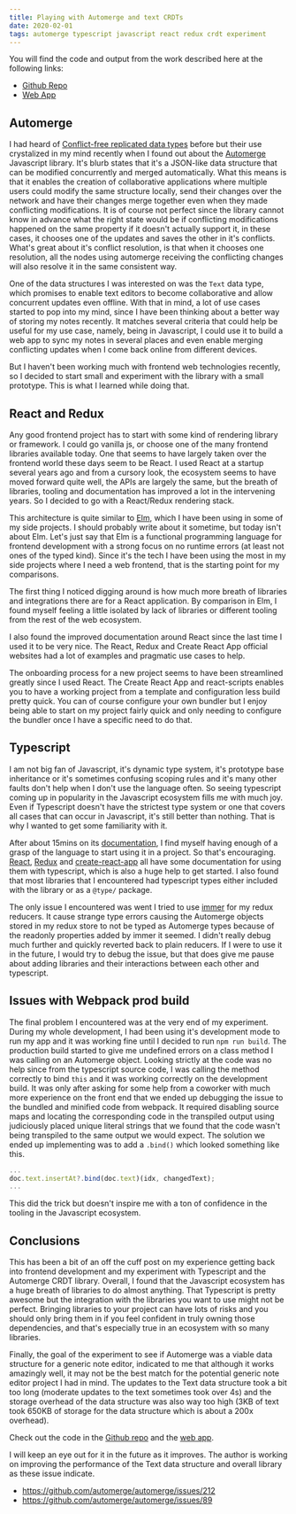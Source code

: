```yaml
---
title: Playing with Automerge and text CRDTs
date: 2020-02-01
tags: automerge typescript javascript react redux crdt experiment
---
```


You will find the code and output from the work described here at the following links:
- [Github Repo](https://github.com/jonfk/text-crdt-experiment-automerge-ts)
- [Web App](http://jonfk.github.io/text-crdt-experiment-automerge-ts)

## Automerge

I had heard of [Conflict-free replicated data types](https://en.wikipedia.org/wiki/Conflict-free_replicated_data_type)
before but their use crystalized in my mind recently when I found out about the 
[Automerge](https://github.com/automerge/automerge) Javascript library. It's blurb states that it's a JSON-like data
structure that can be modified concurrently and merged automatically. What this means is that it enables the 
creation of collaborative applications where multiple users could modify the same structure locally, send their changes 
over the network and have their changes merge together even when they made conflicting modifications. It is of course
not perfect since the library cannot know in advance what the right state would be if conflicting modifications happened
on the same property if it doesn't actually support it, in these cases, it chooses one of the updates and saves the
other in it's conflicts. What's great about it's conflict resolution, is that when it chooses one resolution, all the
nodes using automerge receiving the conflicting changes will also resolve it in the same consistent way.

One of the data structures I was interested on was the `Text` data type, which promises to enable text editors to 
become collaborative and allow concurrent updates even offline. With that in mind, a lot of use cases started to pop
into my mind, since I have been thinking about a better way of storing my notes recently. It matches several criteria
that could help be useful for my use case, namely, being in Javascript, I could use it to build a web app to sync my notes
in several places and even enable merging conflicting updates when I come back online from different devices.

But I haven't been working much with frontend web technologies recently, so I decided to start small and experiment with 
the library with a small prototype. This is what I learned while doing that.

## React and Redux

Any good frontend project has to start with some kind of rendering library or framework. I could go vanilla js, or choose
one of the many frontend libraries available today. One that seems to have largely taken over the frontend world these 
days seem to be React. I used React at a startup several years ago and from a cursory look, the ecosystem seems to have
moved forward quite well, the APIs are largely the same, but the breath of libraries, tooling and documentation has 
improved a lot in the intervening years. So I decided to go with a React/Redux rendering stack.

This architecture is quite similar to [Elm](https://elm-lang.org/), which I have been using in some of my side projects.
I should probably write about it sometime, but today isn't about Elm. Let's just say that Elm is a functional programming
language for frontend development with a strong focus on no runtime errors (at least not ones of the typed kind). Since 
it's the tech I have been using the most in my side projects where I need a web frontend, that is the starting point for 
my comparisons.

The first thing I noticed digging around is how much more breath of libraries and integrations there are for a React
application. By comparison in Elm, I found myself feeling a little isolated by lack of libraries or different tooling
from the rest of the web ecosystem.

I also found the improved documentation around React since the last time I used it to be very nice. The React, Redux and
Create React App official websites had a lot of examples and pragmatic use cases to help.

The onboarding process for a new project seems to have been streamlined greatly since I used React. The Create React App
and react-scripts enables you to have a working project from a template and configuration less build pretty quick. You
can of course configure your own bundler but I enjoy being able to start on my project fairly quick and only needing to
configure the bundler once I have a specific need to do that.

## Typescript

I am not big fan of Javascript, it's dynamic type system, it's prototype base inheritance or it's sometimes confusing scoping
rules and it's many other faults don't help when I don't use the language often. So seeing typescript coming up in popularity
in the Javascript ecosystem fills me with much joy. Even if Typescript doesn't have the strictest type system or one that
covers all cases that can occur in Javascript, it's still better than nothing. That is why I wanted to get some familiarity
with it.

After about 15mins on its [documentation](https://www.typescriptlang.org/docs/home.html), I find myself having enough of a
grasp of the language to start using it in a project. So that's encouraging. 
[React](https://react-redux.js.org/using-react-redux/static-typing), 
[Redux](https://redux.js.org/recipes/usage-with-typescript) and 
[create-react-app](https://create-react-app.dev/docs/getting-started#creating-a-typescript-app) all have some documentation 
for using them with typescript, which is also a huge help to get started. I also found that most libraries that I encountered
had typescript types either included with the library or as a `@type/` package.

The only issue I encountered was went I tried to use [immer](https://github.com/immerjs/immer) for my redux reducers. It cause
strange type errors causing the Automerge objects stored in my redux store to not be typed as Automerge types because of the
readonly properties added by immer it seemed. I didn't really debug much further and quickly reverted back to plain reducers.
If I were to use it in the future, I would try to debug the issue, but that does give me pause about adding libraries and
their interactions between each other and typescript.

## Issues with Webpack prod build

The final problem I encountered was at the very end of my experiment. During my whole development, I had been using it's 
development mode to run my app and it was working fine until I decided to run `npm run build`. The production build started
to give me undefined errors on a class method I was calling on an Automerge object. Looking strictly at the code was no help 
since from the typescript source code, I was calling the method correctly to bind `this` and it was working correctly on the
development build. It was only after asking for some help from a coworker with much more experience on the front end that 
we ended up debugging the issue to the bundled and minified code from webpack. It required disabling source maps and locating
the corresponding code in the transpiled output using judiciously placed unique literal strings that we found that the code
wasn't being transpiled to the same output we would expect. The solution we ended up implementing was to add a `.bind()` which
looked something like this.

```js:title=src/utils/automerge.js
...
doc.text.insertAt?.bind(doc.text)(idx, changedText);
...
```

This did the trick but doesn't inspire me with a ton of confidence in the tooling in the Javascript ecosystem.

## Conclusions

This has been a bit of an off the cuff post on my experience getting back into frontend development and my experiment with 
Typescript and the Automerge CRDT library. Overall, I found that the Javascript ecosystem has a huge breath of libraries 
to do almost anything. That Typescript is pretty awesome but the integration with the libraries you want to use might not be
perfect. Bringing libraries to your project can have lots of risks and you should only bring them in if you feel confident
in truly owning those dependencies, and that's especially true in an ecosystem with so many libraries.

Finally, the goal of the experiment to see if Automerge was a viable data structure for a generic note editor, indicated 
to me that although it works amazingly well, it may not be the best match for the potential generic note editor project I had 
in mind. The updates to the Text data structure took a bit too long (moderate updates to the text sometimes took over 4s) and 
the storage overhead of the data structure was also way too high (3KB of text took 650KB of storage for the data structure 
which is about a 200x overhead).

Check out the code in the [Github repo](https://github.com/jonfk/text-crdt-experiment-automerge-ts) and the [web app](
https://jonfk.github.io/text-crdt-experiment-automerge-ts/).

I will keep an eye out for it in the future as it improves. The author is working on improving the performance of the Text 
data structure and overall library as these issue indicate.

- https://github.com/automerge/automerge/issues/212
- https://github.com/automerge/automerge/issues/89
